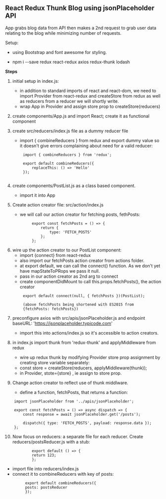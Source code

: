 ## React Redux Thunk Blog using jsonPlaceholder API

App grabs blog data from API then makes a 2nd request to grab user data relating to the blog while minimizing number of requests.

Setup:

- using Bootstrap and font awesome for styling.

- npm i --save redux react-redux axios redux-thunk lodash

**Steps**

1. initial setup in index.js:

   - in addition to standard imports of react and react-dom, we need to import Provider from react-redux and createStore from redux as well as reducers from a reducer we will shortly write.
   - wrap App in Provider and assign store prop to createStore(reducers)

2. create components/App.js and import React; create it as functional component

3. create src/reducers/index.js file as a dummy reducer file

   - import { combineReducers } from redux and export dummy value so it doesn't give errors complaining about need for a valid reducer:

```
        import { combineReducers } from 'redux';

        export default combineReducers({
            replaceThis: () => 'Hello'
        });


```

4. create components/PostList.js as a class based component.

   - import it into App

5. Create action creator file: src/action/index.js
   - we will call our action creator for fetching posts, fethPosts:

```
            export const fetchPosts = () => {
                return {
                    type: 'FETCH_POSTS'
                };
            };

```

6. wire up the action creator to our PostList component:
   - import {connect} from react-redux
   - also import our fetchPosts action creator from actions folder.
   - at export default, we can call the connect() function. As we don't yet have mapStateToPRops we pass it null.
   - pass in our action creator as 2nd arg to connect
   - create componentDidMount to call this.props.fetchPosts(), the action creator

```
        export default connect(null, { fetchPosts })(PostList);

        (above fetchPosts being shortened with ES2015 from
        {fetchPosts: fetchPosts})
```

7. preconfigure axios with src/apis/jsonPlaceholder.js and endpoint baseURL: 'https://jsonplaceholder.typicode.com'

   - import this into actions/index.js so it's accessible to action creators.

8. in index.js import thunk from 'redux-thunk' and applyMiddleware from redux

   - wire up redux thunk by modifying Provider store prop assignment by creating store variable separately:
   - const store = createStore(reducers, applyMiddleware(thunk));
   - in Provider, stote={store} , ie assign to store prop.

9. Change action creator to reflect use of thunk middlware.
   - define a function, fetchPosts, that returns a function:

```
    import jsonPlaceholder from '../apis/jsonPlaceholder';

    export const fetchPosts = () => async dispatch => {
        const response = await jsonPlaceholder.get('/posts');

        dispatch({ type: 'FETCH_POSTS', payload: response.data });
    };
```

10. Now focus on reducers: a separate file for each reducer. Create reducers/postsReducer.js
    with a stub:

```
            export default () => {
            return 123;
            };

```

- import file into reducers/index.js
- connect it to combineReducers with key of posts:

```
         export default combineReducers({
         posts: postsReducer
         });

```
